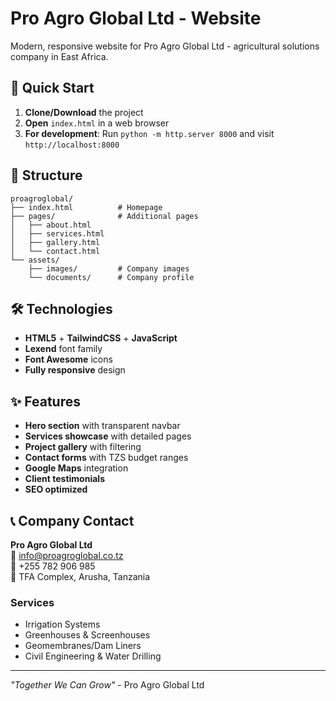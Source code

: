 # Pro Agro Global Ltd - Website

Modern, responsive website for Pro Agro Global Ltd - agricultural solutions company in East Africa.

## 🚀 Quick Start

1. **Clone/Download** the project
2. **Open** `index.html` in a web browser
3. **For development**: Run `python -m http.server 8000` and visit `http://localhost:8000`

## 📁 Structure

```
proagroglobal/
├── index.html          # Homepage
├── pages/              # Additional pages
│   ├── about.html
│   ├── services.html
│   ├── gallery.html
│   └── contact.html
└── assets/
    ├── images/         # Company images
    └── documents/      # Company profile
```

## 🛠️ Technologies

- **HTML5** + **TailwindCSS** + **JavaScript**
- **Lexend** font family
- **Font Awesome** icons
- **Fully responsive** design

## ✨ Features

- **Hero section** with transparent navbar
- **Services showcase** with detailed pages
- **Project gallery** with filtering
- **Contact forms** with TZS budget ranges
- **Google Maps** integration
- **Client testimonials**
- **SEO optimized**

## 📞 Company Contact

**Pro Agro Global Ltd**  
📧 info@proagroglobal.co.tz  
📱 +255 782 906 985  
📍 TFA Complex, Arusha, Tanzania

### Services
- Irrigation Systems
- Greenhouses & Screenhouses  
- Geomembranes/Dam Liners
- Civil Engineering & Water Drilling

---
*"Together We Can Grow"* - Pro Agro Global Ltd